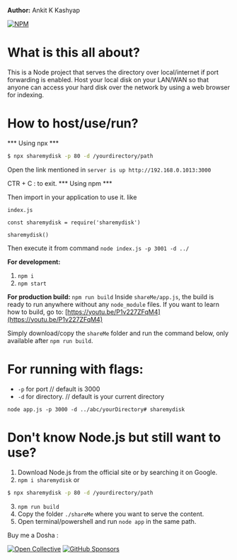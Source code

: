 **Author:** Ankit K Kashyap

[![NPM](https://nodei.co/npm/haremydisk.png)](https://nodei.co/npm/sharemydisk/)

# What is this all about?

This is a Node project that serves the directory over local/internet if port forwarding is enabled. Host your local disk on your LAN/WAN so that anyone can access your hard disk over the network by using a web browser for indexing.

# How to host/use/run?

***  Using npx ***

```bash
$ npx sharemydisk -p 80 -d /yourdirectory/path
```

Open the link mentioned in `server is up http://192.168.0.1013:3000`

CTR + C : to exit.
*** Using npm ***

Then import in your application to use it. like 

`index.js`

`const sharemydisk = require('sharemydisk')`

`sharemydisk()`

Then 
execute it from command `node index.js -p 3001 -d ../`


**For development:**
1. `npm i`
2. `npm start`

**For production build:**
`npm run build`
Inside `shareMe/app.js`, the build is ready to run anywhere without any `node_module` files. If you want to learn how to build, go to: [https://youtu.be/P1v227ZFqM4](https://youtu.be/P1v227ZFqM4)

Simply download/copy the `shareMe` folder and run the command below, only available after `npm run build`.

# For running with flags:

- `-p` for port // default is 3000
- `-d` for directory. // default is your current directory

`node app.js -p 3000 -d ../abc/yourDirectory# sharemydisk`

# Don't know Node.js but still want to use?

1. Download Node.js from the official site or by searching it on Google.
2. `npm i sharemydisk` or 
```bash
$ npx sharemydisk -p 80 -d /yourdirectory/path
```
3. `npm run build`
4. Copy the folder `./shareMe` where you want to serve the content.
5. Open terminal/powershell and run `node app` in the same path.

Buy me a Dosha :

[![Open Collective](https://img.shields.io/opencollective/all/sharemydisk?logo=open-collective)](https://opencollective.com/sharemydisk)
[![GitHub Sponsors](https://img.shields.io/github/sponsors/ankitkrks1?label=GitHub%20Sponsors&logo=github)](https://github.com/sponsors/ankitkrks1)
